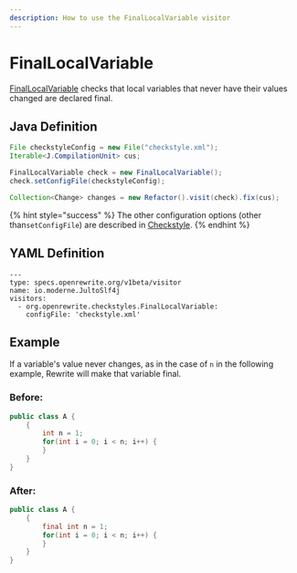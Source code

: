 ```yaml
---
description: How to use the FinalLocalVariable visitor
---
```


# FinalLocalVariable

[FinalLocalVariable](https://checkstyle.sourceforge.io/config_coding.html#FinalLocalVariable) checks that local variables that never have their values changed are declared final.

## Java Definition

```java
File checkstyleConfig = new File("checkstyle.xml");
Iterable<J.CompilationUnit> cus;

FinalLocalVariable check = new FinalLocalVariable();
check.setConfigFile(checkstyleConfig);

Collection<Change> changes = new Refactor().visit(check).fix(cus);
```

{% hint style="success" %}
The other configuration options \(other than`setConfigFile`\) are described in [Checkstyle](./#configuration-options).
{% endhint %}

## YAML Definition

```text
---
type: specs.openrewrite.org/v1beta/visitor
name: io.moderne.JultoSlf4j
visitors:
  - org.openrewrite.checkstyles.FinalLocalVariable:
    configFile: 'checkstyle.xml'
```

## Example

If a variable's value never changes, as in the case of `n` in the following example, Rewrite will make that variable final.

### Before:

```java
public class A {
    {
        int n = 1;
        for(int i = 0; i < n; i++) {
        }
    }
}
```

### After:

```java
public class A {
    {
        final int n = 1;
        for(int i = 0; i < n; i++) {
        }
    }
}
```


